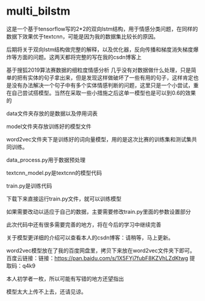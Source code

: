 # multi_bilstm



这是一个基于tensorflow写的2*2的双向lstm结构，用于情感分类问题，在同样的数据下效果优于textcnn，可能是因为我的数据集比较长的原因。

后期将关于双向lstm结构做完整的解释，以及优化器，反向传播和梯度消失梯度爆炸等方面的问题。这两天都将完整的写在我的csdn博客上

基于搜狐2019算法赛数据的细粒度情感分析 几乎没有对数据做什么处理，只是简单的把有实体的句子拿出来，但是发现这样做破坏了一些有用的句子，这样肯定也是没有办法解决一个句子中有多个实体情感判断的问题，这里只是一个小尝试，重在自己尝试搭模型。当然在采取一些小措施之后这单一模型也是可以到0.6的效果的

data文件夹存放的是数据以及停用词表

model文件夹存放训练好的模型文件

word2vec文件夹下是训练好的词向量模型，用的是这次比赛的训练集和测试集共同训练。

data_process.py用于数据预处理

textcnn_model.py是textcnn的模型代码

train.py是训练代码

下载下来直接运行train.py文件，就可以训练模型

如果需要改动以适应于自己的数据，主要需要修改train.py里面的参数设置部分

此次代码中还有很多需要完善的地方，将在今后的学习中继续完善


关于模型更详细的介绍可以查看本人的csdn博客：请稍等，马上更新。

word2vec模型放在了我的百度网盘里，拷贝下来放在word2vec文件夹下即可。百度云链接：链接：https://pan.baidu.com/s/1X5FYj7fubF8KZVhLZdKtwg 
提取码：q4k9 

本人初学者一枚，所以可能有写错的地方还望指出

模型太大上传不上去，还请见谅。
